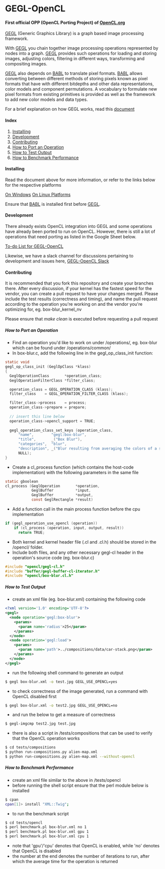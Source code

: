 # GEGL-OpenCL
#### First official OPP (OpenCL Porting Project) of [OpenCL.org](http://opencl.org)

[GEGL](http://gegl.org/) (Generic Graphics Library) is a graph based image processing framework.

With [GEGL](http://gegl.org/) you chain together image processing operations represented by nodes into a graph. [GEGL](http://gegl.org/) provides such operations for loading and storing images, adjusting colors, filtering in different ways, transforming and compositing images.

[GEGL](http://gegl.org/) also depends on [BABL](http://www.gegl.org/babl/) to translate pixel formats. [BABL](http://www.gegl.org/babl/) allows converting between different methods of storing pixels known as pixel formats that have with different bitdepths and other data representations, color models and component permutations. A vocabulary to formulate new pixel formats from existing primitives is provided as well as the framework to add new color models and data types.

For a brief explanation on how GEGL works, read this [document](https://onedrive.live.com/redir?resid=B05FBF0EF1DAF9A4!7923&authkey=!ALQ1C8VwMFWrtwc&ithint=file%2cdocx)

#### Index
1. [Installing](#installing)
2. [Development](#development)
3. [Contributing](#contributing)
4. [How to Port an Operation](#how-to-port-an-operation)
5. [How to Test Output](#how-to-test-output)
6. [How to Benchmark Performance](#how-to-benchmark-performance)



#### Installing

Read the document above for more information, or refer to the links below for the respective platforms

[On Windows](http://wiki.gimp.org/wiki/Hacking:Building/Windows)
[On Linux Platforms](http://wiki.gimp.org/wiki/Hacking:Building/Linux)

Ensure that [BABL](http://www.gegl.org/babl) is installed first before [GEGL](http://gegl.org).


#### Development

There already exists OpenCL integration into GEGL and some operations have already been ported to run on OpenCL. However, there is still a lot of operations that need porting as listed in the Google Sheet below.

[To-do List for GEGL-OpenCL](https://docs.google.com/spreadsheets/d/1gzgFiw-GVcLcENLLpPP0-LTQd_B4Zc1x4JCi95Girf8/edit?usp=drivesdk)

Likewise, we have a slack channel for discussions pertaining to development and issues here, [GEGL-OpenCL Slack](https://gegl-opencl.slack.com/)


#### Contributing

It is recommended that you fork this repository and create your branches there. After every discussion, if your kernel has the fastest speed for the vendor, you can create a pull request to have your changes merged. Please include the test results (correctness and timing), and name the pull request according to the operation you're working on and the vendor you're optimizing for, eg. box-blur_kernel_nv

Please ensure that *make clean* is executed before requesting a pull request

##### How to Port an Operation

+ Find an operation you'd like to work on under /operations/, eg. box-blur which can be found under /operations/common/
+ In box-blur.c, add the following line in the gegl_op_class_init function:
```c
static void
gegl_op_class_init (GeglOpClass *klass)
{
  GeglOperationClass       *operation_class;
  GeglOperationFilterClass *filter_class;

  operation_class = GEGL_OPERATION_CLASS (klass);
  filter_class    = GEGL_OPERATION_FILTER_CLASS (klass);

  filter_class->process    = process;
  operation_class->prepare = prepare;
  
  // insert this line below
  operation_class->opencl_support = TRUE;
  
  gegl_operation_class_set_keys (operation_class,
      "name",        "gegl:box-blur",
      "title",       _("Box Blur"),
      "categories",  "blur",
      "description", _("Blur resulting from averaging the colors of a square neighbourhood."),
      NULL);
}
```
+ Create a cl_process function (which contains the host-code implementation) with the following parameters in the same file
```c
static gboolean
cl_process (GeglOperation       *operation,
            GeglBuffer          *input,
            GeglBuffer          *output,
            const GeglRectangle *result)
```
+ Add a function call in the main process function before the cpu implementation
```c
if (gegl_operation_use_opencl (operation))
    if (cl_process (operation, input, output, result))
      return TRUE;
```
+ Both kernel and kernel header file (.cl and .cl.h) should be stored in the /opencl/ folder.
+ Include both files, and any other necessary gegl-cl header in the operation's source code (eg. box-blur.c)
```c
#include "opencl/gegl-cl.h"
#include "buffer/gegl-buffer-cl-iterator.h"
#include "opencl/box-blur.cl.h"
```

##### How to Test Output
+ create an xml file (eg. box-blur.xml) containing the following code
```xml
<?xml version='1.0' encoding='UTF-8'?>
<gegl>
  <node operation='gegl:box-blur'>
    <params>
      <param name='radius'>25</param>
    </params>
  </node>
  <node operation='gegl:load'>
    <params>
      <param name='path'>../compositions/data/car-stack.png</param>
    </params>
  </node>
</gegl>
```
+ run the following shell command to generate an output
```sh
$ gegl box-blur.xml -o test.jpg GEGL_USE_OPENCL=yes
```
+ to check correctness of the image generated, run a command with OpenCL disabled first
```sh
$ gegl box-blur.xml -o test2.jpg GEGL_USE_OPENCL=no
```
+ and run the below to get a measure of correctness
```sh
$ gegl-imgcmp test2.jpg test.jpg
```
+ there is also a script in /tests/compositions that can be used to verify that the OpenCL operation works
```sh
$ cd tests/compositions
$ python run-compositions.py alien-map.xml
$ python run-compositions.py alien-map.xml --without-opencl
```

##### How to Benchmark Performance
+ create an xml file similar to the above in /tests/opencl
+ before running the shell script ensure that the perl module below is installed
```sh
$ cpan
cpan[1]> install "XML::Twig";
```
+ to run the benchmark script
```sh
$ cd tests/opencl
$ perl benchmark.pl box-blur.xml no 1
$ perl benchmark.pl box-blur.xml gpu 1
$ perl benchmark.pl box-blur.xml cpu 1
``` 
+ note that 'gpu'/'cpu' denotes that OpenCL is enabled, while 'no' denotes that OpenCL is disabled
+ the number at the end denotes the number of iterations to run, after which the average time for the operation is returned
